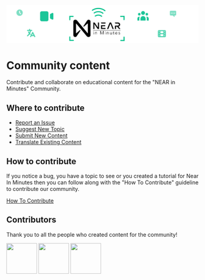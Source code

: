 ![Near In Minutes](assets/near-in-minutes-banner-bg-white.png)

# Community content

Contribute and collaborate on educational content for the "NEAR in Minutes" Community.

## Where to contribute

- [Report an Issue](https://github.com/near-in-minutes/community/issues/new?assignees=ozanisgor&labels=bug%2C+incoming&template=report-an-issue.md&title=%5BBUG%5D)
- [Suggest New Topic](https://github.com/near-in-minutes/community/issues/new?assignees=&labels=looking+for+creator%2C+incoming&template=suggest-new-topic.md&title=%5BNEW+TOPIC%5D)
- [Submit New Content](https://github.com/near-in-minutes/community/issues/new?assignees=&labels=in+progress%2C+incoming&template=submit-new-content.md&title=%5BNEW+CONTENT%5D)
- [Translate Existing Content](https://github.com/near-in-minutes/community/issues/new?assignees=&labels=translation%2C+incoming&template=translate-existing-content.md&title=%5BNEW+TRANSLATION%5D)

## How to contribute

If you notice a bug, you have a topic to see or you created a tutorial for Near In Minutes then you can follow along with the "How To Contribute" guideline to contribute our community.

[How To Contribute](how-to-contribute.md)

## Contributors

Thank you to all the people who created content for the community!

<p float="left">
  <img src="https://github.com/ozanisgor.png" width="80" height="80" />
  <img src="https://github.com/amgando.png" width="80" height="80" />
  <img src="https://github.com/norrec99.png" width="80" height="80" />
</p>
